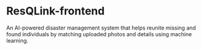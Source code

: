 # ResQLink-frontend
An AI-powered disaster management system that helps reunite missing and found individuals by matching uploaded photos and details using machine learning.
